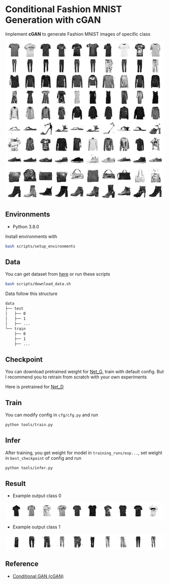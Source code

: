 # Conditional Fashion MNIST Generation with cGAN

Implement **cGAN** to generate Fashion MNIST images of specific class

![asset](./assets/sample.jpg "asset")

## Environments

- Python 3.8.0

Install environments with

``` bash
bash scripts/setup_environments
```

## Data

You can get dataset from [here](https://github.com/DeepLenin/fashion-mnist_png) or run these scripts

``` bash
bash scripts/download_data.sh
```

Data follow this structure

```
data
├── test
│   ├── 0
│   ├── 1
│   ├── ...
└── train
    ├── 0
    ├── 1
    ├── ...
```

## Checkpoint

You can download pretrained weight for [Net_G](), train with default config. But I recommend you to retrain from scratch with your own experiments

Here is pretrained for [Net_D]()

## Train

You can modify config in `cfg/cfg.py` and run

``` bash
python tools/train.py
```

## Infer

After training, you get weight for model in `training_runs/exp...`, set weight in `best_checkpoint` of config and run

``` bash
python tools/infer.py
```

## Result

- Example output class 0

![asset0](./assets/sample_0.jpg "asset0")

- Example output class 1

![asset0](./assets/sample_1.jpg "asset0")

## Reference

- [Conditional GAN (cGAN)](https://nttuan8.com/bai-3-conditional-gan-cgan/)